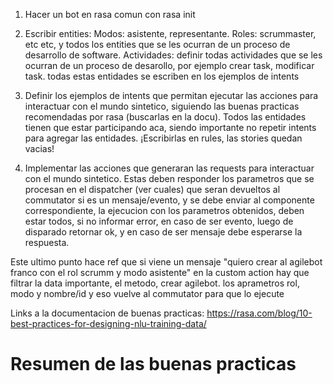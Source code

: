 

1. Hacer un bot en rasa comun con rasa init
2. Escribir entities: 
    Modos: asistente, representante. Roles: scrummaster, etc etc, y todos los entities que se les ocurran de un proceso de desarrollo de software.
    Actividades: definir todas actividades que se les ocurran de un proceso de desarollo, por ejemplo crear task, modificar task. todas estas entidades se escriben en los ejemplos de intents

3. Definir los ejemplos de intents que permitan ejecutar las acciones para interactuar con el mundo sintetico, siguiendo las buenas practicas recomendadas por rasa (buscarlas en la docu). Todos las entidades tienen que estar participando aca, siendo importante no repetir intents para agregar las entidades.  ¡Escribirlas en rules, las stories quedan vacias!

4. Implementar las acciones que generaran las requests para interactuar con el mundo sintetico. Estas deben responder los parametros que se procesan en el dispatcher (ver cuales) que seran devueltos al commutator si es un mensaje/evento, y  se debe enviar al componente correspondiente, la ejecucion con los parametros obtenidos, deben estar todos, si no informar error, en caso de ser evento, luego de disparado retornar ok, y en caso de ser mensaje debe esperarse la respuesta.

Este ultimo punto hace ref que si viene un mensaje "quiero crear al agilebot franco con el rol scrumm y modo asistente" en la custom action hay que filtrar la data importante, el metodo, crear agilebot. los aprametros rol, modo y nombre/id y eso vuelve al commutator para que lo ejecute


Links a la documentacion de buenas practicas:
https://rasa.com/blog/10-best-practices-for-designing-nlu-training-data/

# Resumen de las buenas practicas
